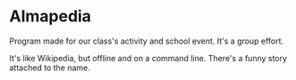 # Almapedia
Program made for our class's activity and school event. It's a group effort.

It's like Wikipedia, but offline and on a command line. There's a funny story attached to the name.
